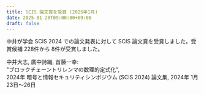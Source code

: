 ```yaml
---
title: SCIS 論文賞を受賞 (2025年1月)
date: 2025-01-28T09:00:00+09:00
draft: false
---
```

中井が学会 SCIS 2024 での論文発表に対して SCIS 論文賞を受賞しました。受賞候補 228件から 8件が受賞しました。

中井大志, 廣中詩織, 首藤一幸:<br>
"ブロックチェーントリレンマの数理的定式化",<br>
2024年 暗号と情報セキュリティシンポジウム (SCIS 2024) 論文集,
2024年 1月 23日〜26日
